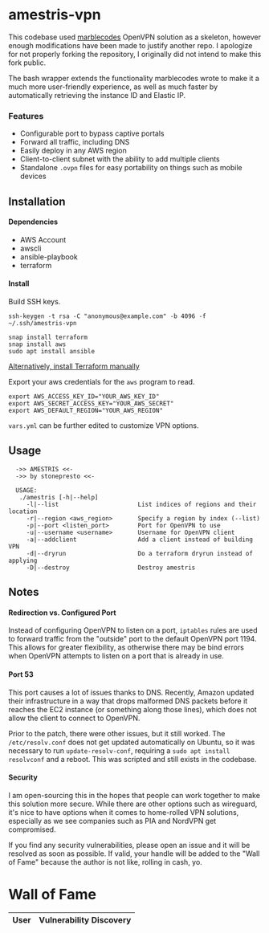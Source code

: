 # amestris-vpn

This codebase used [marblecodes](https://github.com/marblecodes/openvpn-aws-tf-ansible) OpenVPN solution as a skeleton, however enough modifications have been made to justify another repo. I apologize for not properly forking the repository, I originally did not intend to make this fork public.

The bash wrapper extends the functionality marblecodes wrote to make it a much more user-friendly experience, as well as much faster by automatically retrieving the instance ID and Elastic IP.
### Features

- Configurable port to bypass captive portals
- Forward all traffic, including DNS
- Easily deploy in any AWS region
- Client-to-client subnet with the ability to add multiple clients
- Standalone `.ovpn` files for easy portability on things such as mobile devices

## Installation

#### Dependencies

- AWS Account
- awscli
- ansible-playbook
- terraform

#### Install

Build SSH keys.

```
ssh-keygen -t rsa -C "anonymous@example.com" -b 4096 -f ~/.ssh/amestris-vpn
```

```
snap install terraform
snap install aws
sudo apt install ansible
```

[Alternatively, install Terraform manually](https://learn.hashicorp.com/terraform/getting-started/install.html)

Export your aws credentials for the `aws` program to read.

```
export AWS_ACCESS_KEY_ID="YOUR_AWS_KEY_ID"
export AWS_SECRET_ACCESS_KEY="YOUR_AWS_SECRET"
export AWS_DEFAULT_REGION="YOUR_AWS_REGION"
```

`vars.yml` can be further edited to customize VPN options.

## Usage

```
  ->> AMESTRIS <<-
  ->> by stonepresto <<-
 
  USAGE:
   ./amestris [-h|--help]
     -l|--list 				        List indices of regions and their location
     -r|--region <aws_region>		Specify a region by index (--list)
     -p|--port <listen_port>		Port for OpenVPN to use
     -u|--username <username>		Username for OpenVPN client
     -a|--addclient			        Add a client instead of building VPN
     -d|--dryrun			        Do a terraform dryrun instead of applying
     -D|--destroy			        Destroy amestris
```

## Notes

#### Redirection vs. Configured Port

Instead of configuring OpenVPN to listen on a port, `iptables` rules are used to forward traffic from the "outside" port to the default OpenVPN port 1194. This allows for greater flexibility, as otherwise there may be bind errors when OpenVPN attempts to listen on a port that is already in use.

#### Port 53

This port causes a lot of issues thanks to DNS. Recently, Amazon updated their infrastructure in a way that drops malformed DNS packets before it reaches the EC2 instance (or something along those lines), which does not allow the client to connect to OpenVPN.

Prior to the patch, there were other issues, but it still worked. The `/etc/resolv.conf` does not get updated automatically on Ubuntu, so it was necessary to run `update-resolv-conf`, requiring a `sudo apt install resolvconf` and a reboot. This was scripted and still exists in the codebase.

#### Security

I am open-sourcing this in the hopes that people can work together to make this solution more secure. While there are other options such as wireguard, it's nice to have options when it comes to home-rolled VPN solutions, especially as we see companies such as PIA and NordVPN get compromised.

If you find any security vulnerabilities, please open an issue and it will be resolved as soon as possible. If valid, your handle will be added to the "Wall of Fame" because the author is not like, rolling in cash, yo.

# Wall of Fame

| User | Vulnerability Discovery |
| ---- | ----------------------- |
